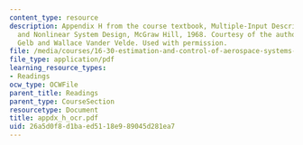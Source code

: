 ```yaml
---
content_type: resource
description: Appendix H from the course textbook, Multiple-Input Describing Functions
  and Nonlinear System Design, McGraw Hill, 1968. Courtesy of the authors, Authur
  Gelb and Wallace Vander Velde. Used with permission.
file: /media/courses/16-30-estimation-and-control-of-aerospace-systems-spring-2004/26a5d0f8d1baed5118e989045d281ea7_appdx_h_ocr.pdf
file_type: application/pdf
learning_resource_types:
- Readings
ocw_type: OCWFile
parent_title: Readings
parent_type: CourseSection
resourcetype: Document
title: appdx_h_ocr.pdf
uid: 26a5d0f8-d1ba-ed51-18e9-89045d281ea7
---
```


